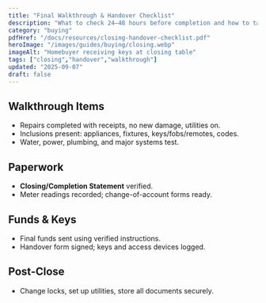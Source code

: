 ```yaml
---
title: "Final Walkthrough & Handover Checklist"
description: "What to check 24–48 hours before completion and how to take clean possession."
category: "buying"
pdfHref: "/docs/resources/closing-handover-checklist.pdf"
heroImage: "/images/guides/buying/closing.webp"
imageAlt: "Homebuyer receiving keys at closing table"
tags: ["closing","handover","walkthrough"]
updated: "2025-09-07"
draft: false
---
```


## Walkthrough Items
- Repairs completed with receipts, no new damage, utilities on.
- Inclusions present: appliances, fixtures, keys/fobs/remotes, codes.
- Water, power, plumbing, and major systems test.

## Paperwork
- **Closing/Completion Statement** verified.
- Meter readings recorded; change-of-account forms ready.

## Funds & Keys
- Final funds sent using verified instructions.
- Handover form signed; keys and access devices logged.

## Post-Close
- Change locks, set up utilities, store all documents securely.

